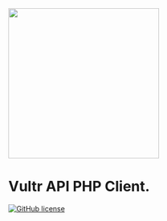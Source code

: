 <img src="https://www.vultr.com/dist/img/brand/logo-dark.svg" width="300">

# Vultr API PHP Client.

[![GitHub license](https://img.shields.io/badge/license-MIT-blue.svg?style=flat-square)](https://raw.githubusercontent.com/Porthorian/vultr-php/main/LICENSE)
